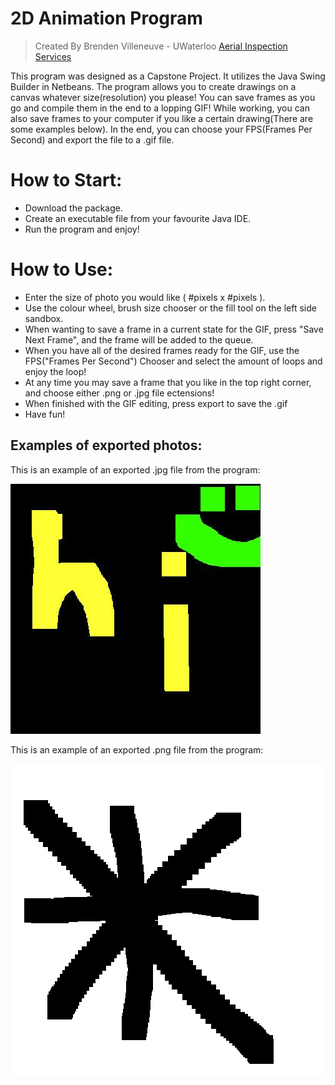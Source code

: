 # 2D Animation Program
> Created By Brenden Villeneuve - UWaterloo
> [Aerial Inspection Services](https://rawgit.com/Brendenvski/website/master/index.html)

This program was designed as a Capstone Project. It utilizes the Java Swing Builder in Netbeans. The program allows you to create drawings on a canvas whatever size(resolution) you please! You can save frames as you go and compile them in the end to a lopping GIF! While working, you can also save frames to your computer if you like a certain drawing(There are some examples below). In the end, you can choose your FPS(Frames Per Second) and export the file to a .gif file.

# How to Start:
*   Download the package. 
*   Create an executable file from your favourite Java IDE.
*   Run the program and enjoy!

# How to Use:
*   Enter the size of photo you would like ( #pixels x #pixels ). 
*   Use the colour wheel, brush size chooser or the fill tool on the left side sandbox. 
*   When wanting to save a frame in a current state for the GIF, press "Save Next Frame", and the frame will be added to the queue.
*   When you have all of the desired frames ready for the GIF, use the FPS("Frames Per Second") Chooser and select the amount of loops and enjoy the loop!
*   At any time you may save a frame that you like in the top right corner, and choose either .png or .jpg file ectensions! 
*   When finished with the GIF editing, press export to save the .gif
*   Have fun!


## Examples of exported photos:

This is an example of an exported .jpg file from the program:

![Screenshot 1](https://github.com/Brendenvski/AnimationProgramBackup/blob/master/screenshots/itworked.jpg "screenshot(0)")

This is an example of an exported .png file from the program:

![Screenshot 2](https://github.com/Brendenvski/AnimationProgramBackup/blob/master/screenshots/didthiswork.png "screenshot(1)")

